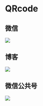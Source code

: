 # QRcode
## 微信
![](https://github.com/caocmh/icon/blob/master/qrcode/weixincaocmh/cli_300px.png)
## 博客
![](https://github.com/caocmh/icon/blob/master/qrcode/github/cli_300px.png)
## 微信公共号
![](https://github.com/caocmh/icon/blob/master/qrcode/weixingonggon/cli_300px.png)
